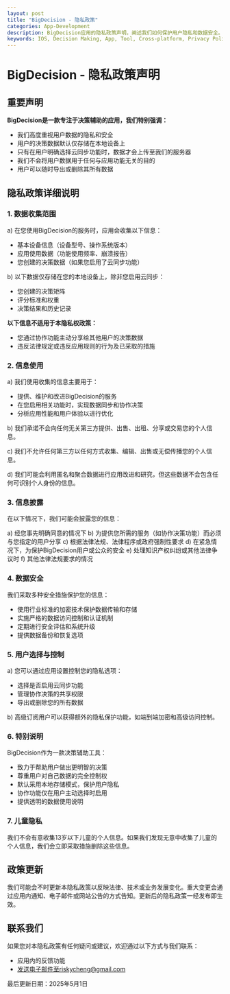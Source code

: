 ```yaml
---
layout: post
title: "BigDecision - 隐私政策"
categories: App-Development
description: BigDecision应用的隐私政策声明，阐述我们如何保护用户隐私和数据安全。
keywords: IOS, Decision Making, App, Tool, Cross-platform, Privacy Policy
---
```

# BigDecision - 隐私政策声明

## 重要声明

**BigDecision是一款专注于决策辅助的应用，我们特别强调：**

- 我们高度重视用户数据的隐私和安全
- 用户的决策数据默认仅存储在本地设备上
- 只有在用户明确选择云同步功能时，数据才会上传至我们的服务器
- 我们不会将用户数据用于任何与应用功能无关的目的
- 用户可以随时导出或删除其所有数据

## 隐私政策详细说明

### 1. 数据收集范围

a) 在您使用BigDecision的服务时，应用会收集以下信息：

- 基本设备信息（设备型号、操作系统版本）
- 应用使用数据（功能使用频率、崩溃报告）
- 您创建的决策数据（如果您启用了云同步功能）

b) 以下数据仅存储在您的本地设备上，除非您启用云同步：
- 您创建的决策矩阵
- 评分标准和权重
- 决策结果和历史记录

**以下信息不适用于本隐私权政策：**

- 您通过协作功能主动分享给其他用户的决策数据
- 违反法律规定或违反应用规则的行为及已采取的措施

### 2. 信息使用

a) 我们使用收集的信息主要用于：
- 提供、维护和改进BigDecision的服务
- 在您启用相关功能时，实现数据同步和协作决策
- 分析应用性能和用户体验以进行优化

b) 我们承诺不会向任何无关第三方提供、出售、出租、分享或交易您的个人信息。

c) 我们不允许任何第三方以任何方式收集、编辑、出售或无偿传播您的个人信息。

d) 我们可能会利用匿名和聚合数据进行应用改进和研究，但这些数据不会包含任何可识别个人身份的信息。

### 3. 信息披露

在以下情况下，我们可能会披露您的信息：

a) 经您事先明确同意的情况下
b) 为提供您所需的服务（如协作决策功能）而必须与您指定的用户分享
c) 根据法律法规、法律程序或政府强制性要求
d) 在紧急情况下，为保护BigDecision用户或公众的安全
e) 处理知识产权纠纷或其他法律争议时
f) 其他法律法规要求的情况

### 4. 数据安全

我们采取多种安全措施保护您的信息：

- 使用行业标准的加密技术保护数据传输和存储
- 实施严格的数据访问控制和认证机制
- 定期进行安全评估和系统升级
- 提供数据备份和恢复选项

### 5. 用户选择与控制

a) 您可以通过应用设置控制您的隐私选项：
- 选择是否启用云同步功能
- 管理协作决策的共享权限
- 导出或删除您的所有数据

b) 高级订阅用户可以获得额外的隐私保护功能，如端到端加密和高级访问控制。

### 6. 特别说明

BigDecision作为一款决策辅助工具：

- 致力于帮助用户做出更明智的决策
- 尊重用户对自己数据的完全控制权
- 默认采用本地存储模式，保护用户隐私
- 协作功能仅在用户主动选择时启用
- 提供透明的数据使用说明

### 7. 儿童隐私

我们不会有意收集13岁以下儿童的个人信息。如果我们发现无意中收集了儿童的个人信息，我们会立即采取措施删除这些信息。

## 政策更新

我们可能会不时更新本隐私政策以反映法律、技术或业务发展变化。重大变更会通过应用内通知、电子邮件或网站公告的方式告知。更新后的隐私政策一经发布即生效。

## 联系我们

如果您对本隐私政策有任何疑问或建议，欢迎通过以下方式与我们联系：

- 应用内的反馈功能
- 发送电子邮件至riskycheng@gmail.com

最后更新日期：2025年5月1日
